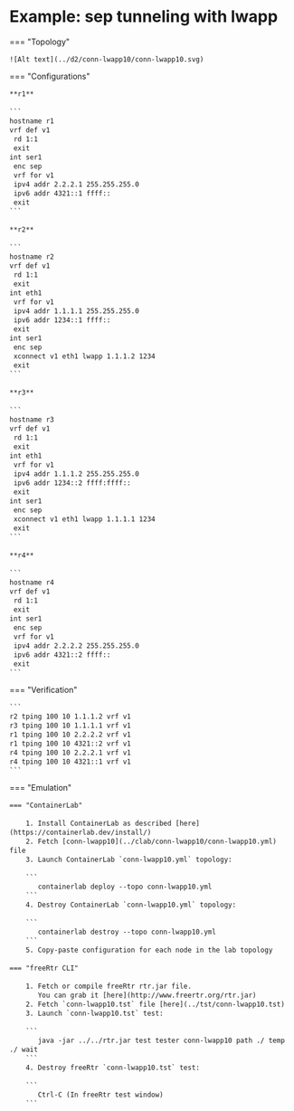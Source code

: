# Example: sep tunneling with lwapp

=== "Topology"

    ![Alt text](../d2/conn-lwapp10/conn-lwapp10.svg)

=== "Configurations"

    **r1**

    ```
    hostname r1
    vrf def v1
     rd 1:1
     exit
    int ser1
     enc sep
     vrf for v1
     ipv4 addr 2.2.2.1 255.255.255.0
     ipv6 addr 4321::1 ffff::
     exit
    ```

    **r2**

    ```
    hostname r2
    vrf def v1
     rd 1:1
     exit
    int eth1
     vrf for v1
     ipv4 addr 1.1.1.1 255.255.255.0
     ipv6 addr 1234::1 ffff::
     exit
    int ser1
     enc sep
     xconnect v1 eth1 lwapp 1.1.1.2 1234
     exit
    ```

    **r3**

    ```
    hostname r3
    vrf def v1
     rd 1:1
     exit
    int eth1
     vrf for v1
     ipv4 addr 1.1.1.2 255.255.255.0
     ipv6 addr 1234::2 ffff:ffff::
     exit
    int ser1
     enc sep
     xconnect v1 eth1 lwapp 1.1.1.1 1234
     exit
    ```

    **r4**

    ```
    hostname r4
    vrf def v1
     rd 1:1
     exit
    int ser1
     enc sep
     vrf for v1
     ipv4 addr 2.2.2.2 255.255.255.0
     ipv6 addr 4321::2 ffff::
     exit
    ```

=== "Verification"

    ```
    r2 tping 100 10 1.1.1.2 vrf v1
    r3 tping 100 10 1.1.1.1 vrf v1
    r1 tping 100 10 2.2.2.2 vrf v1
    r1 tping 100 10 4321::2 vrf v1
    r4 tping 100 10 2.2.2.1 vrf v1
    r4 tping 100 10 4321::1 vrf v1
    ```

=== "Emulation"

    === "ContainerLab"

        1. Install ContainerLab as described [here](https://containerlab.dev/install/)  
        2. Fetch [conn-lwapp10](../clab/conn-lwapp10/conn-lwapp10.yml) file  
        3. Launch ContainerLab `conn-lwapp10.yml` topology:  

        ```
           containerlab deploy --topo conn-lwapp10.yml  
        ```
        4. Destroy ContainerLab `conn-lwapp10.yml` topology:  

        ```
           containerlab destroy --topo conn-lwapp10.yml  
        ```
        5. Copy-paste configuration for each node in the lab topology

    === "freeRtr CLI"

        1. Fetch or compile freeRtr rtr.jar file.  
           You can grab it [here](http://www.freertr.org/rtr.jar)  
        2. Fetch `conn-lwapp10.tst` file [here](../tst/conn-lwapp10.tst)  
        3. Launch `conn-lwapp10.tst` test:  

        ```
           java -jar ../../rtr.jar test tester conn-lwapp10 path ./ temp ./ wait
        ```
        4. Destroy freeRtr `conn-lwapp10.tst` test:  

        ```
           Ctrl-C (In freeRtr test window)
        ```

